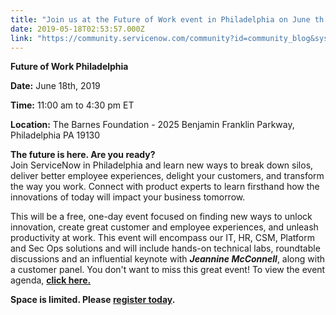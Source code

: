 ```yaml
---
title: "Join us at the Future of Work event in Philadelphia on June th Register today"
date: 2019-05-18T02:53:57.000Z
link: "https://community.servicenow.com/community?id=community_blog&sys_id=fa7af0e0db6937c0e0e80b55ca961951"
---
```

<div class="cm-content-title cm-padding-bottom-10 ng-scope">
<p class="cm-event-time-place"><span class="cm-date-time"><span class="ng-binding"><strong>Future of Work Philadelphia</strong></span></span></p>
<p class="cm-event-time-place"><span class="cm-date-time"><span class="ng-binding"><strong>Date:</strong> June 18th, 2019</span></span></p>
<p class="cm-event-time-place"><span class="cm-date-time"><span class="ng-binding"><strong>Time:</strong> 11:00 am to 4:30 pm ET</span></span></p>
</div>
<div class="ng-scope">
<p class="cm-event-time-place ng-scope"><span class="cm-address ng-binding"><strong>Location:</strong> The Barnes Foundation - </span>2025 Benjamin Franklin Parkway, Philadelphia PA 19130</p>
</div>
<p class="ng-scope"><strong>The future is here. Are you ready?</strong><br />Join ServiceNow in Philadelphia and learn new ways to break down silos, deliver better employee experiences, delight your customers, and transform the way you work. Connect with product experts to learn firsthand how the innovations of today will impact your business tomorrow.</p>
<p class="ng-scope">This will be a free, one-day event focused on finding new ways to unlock innovation, create great customer and employee experiences, and unleash productivity at work. This event will encompass our IT, HR, CSM, Platform and Sec Ops solutions and will include hands-on technical labs, roundtable discussions and an influential keynote with <strong><em>Jeannine McConnell</em></strong>, along with a customer panel. You don&#39;t want to miss this great event! To view the event agenda, <strong><a href="https://s1133.t.en25.com/e/er?s&#61;1133&amp;lid&#61;17334&amp;elqTrackId&#61;0d055653ff184d5a8113cfd8fa0a3ab0&amp;elq&#61;00000000000000000000000000000000&amp;elqaid&#61;12610&amp;elqat&#61;2" rel="nofollow">click here.</a></strong></p>
<p class="ng-scope"><strong>Space is limited. Please <a href="https://go.servicenow.com/LP&#61;12610" rel="nofollow">register today</a>. </strong></p>